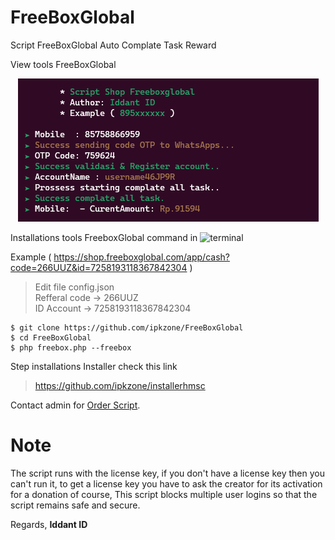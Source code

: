 # FreeBoxGlobal
Script FreeBoxGlobal Auto Complate Task Reward

View tools FreeBoxGlobal
<center><img src="freebox.png" alt="freebox"></center>

Installations tools FreeboxGlobal command in ![terminal](https://badgen.net/badge/icon/terminal?icon=terminal&label&cache=500)

Example ( https://shop.freeboxglobal.com/app/cash?code=266UUZ&id=7258193118367842304 )
> Edit file config.json<br>
> Refferal code -> 266UUZ<br>
> ID Account -> 7258193118367842304

```
$ git clone https://github.com/ipkzone/FreeBoxGlobal
$ cd FreeBoxGlobal
$ php freebox.php --freebox
```

Step installations Installer check this link
> https://github.com/ipkzone/installerhmsc

Contact admin for [Order Script](https://api.whatsapp.com/send?phone=62895375136311&text=Hallo%20mau%20order%20script%20FreeBoxGlobal%20bos).<br>

# Note
The script runs with the license key,
if you don't have a license key then you can't run it,
to get a license key you have to ask the creator for its activation for a donation of course,
This script blocks multiple user logins so that the script remains safe and secure.

Regards,
**Iddant ID**
